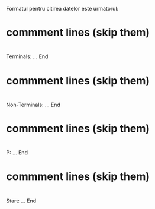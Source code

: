 Formatul pentru citirea datelor este urmatorul:

#
# commment lines (skip them)
#
Terminals:
...
End
#
# commment lines (skip them)
#
Non-Terminals:
...
End
#
# commment lines (skip them)
#
P:
...
End
#
# commment lines (skip them)
#
Start:
...
End

